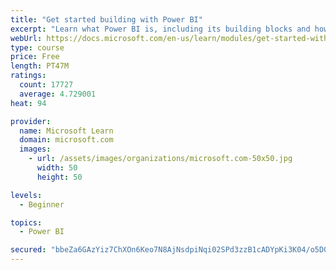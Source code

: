 ```yaml
---
title: "Get started building with Power BI"
excerpt: "Learn what Power BI is, including its building blocks and how they work together."
webUrl: https://docs.microsoft.com/en-us/learn/modules/get-started-with-power-bi/
type: course
price: Free
length: PT47M
ratings:
  count: 17727
  average: 4.729001
heat: 94

provider:
  name: Microsoft Learn
  domain: microsoft.com
  images:
    - url: /assets/images/organizations/microsoft.com-50x50.jpg
      width: 50
      height: 50

levels:
  - Beginner

topics:
  - Power BI

secured: "bbeZa6GAzYiz7ChXOn6Keo7N8AjNsdpiNqi02SPd3zzB1cADYpKi3K04/o5D0L3LnncfWgjSrOhXCDuccMU5mmuvciF0Asohnr0Ilx5Fx8Mwq4fXac0FBR8rOrnCZP/bQi9+r4GPYbuQsMhpa5tSwvG796Lhbkr35ixFQhqgVNExeoEwH3oUo0w4z3pdJvXajVYtNg7+kjcE7qHVwuCOtYXZAIR07OwzfmhULjpWSiAGWspZi/GlDGrj60U6tR1A66GcLo0ANDp87h2J2YwRKENSxXpoEbwe6qr6VIRYl7tOL40AuESc7X4lcv8ii9Sr+a/o7Un1PTQMCA5+OxD1PkF5Jd8A/tdDbc27ZTsFevNE34qDPVfFk5KdECGJfE8zylYrTB+gzhX4yqyyygZT32ObmNQVNMUOH4XTFxEOWJFdK2Ov0yPlIlBWLUZKvKHc;5oQCsYgUr9dK2RN0vagpXQ=="
---
```


